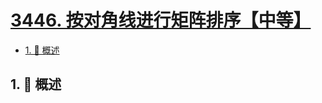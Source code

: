 # [3446. 按对角线进行矩阵排序【中等】](https://github.com/tnotesjs/TNotes.leetcode/tree/main/notes/3446.%20%E6%8C%89%E5%AF%B9%E8%A7%92%E7%BA%BF%E8%BF%9B%E8%A1%8C%E7%9F%A9%E9%98%B5%E6%8E%92%E5%BA%8F%E3%80%90%E4%B8%AD%E7%AD%89%E3%80%91)

<!-- region:toc -->

- [1. 📝 概述](#1--概述)

<!-- endregion:toc -->

## 1. 📝 概述

